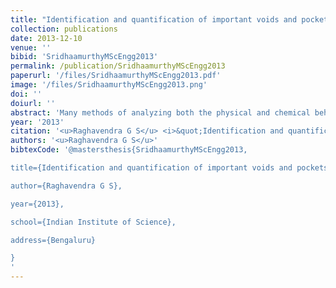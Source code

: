 ```yaml
---
title: "Identification and quantification of important voids and pockets in proteins"
collection: publications
date: 2013-12-10
venue: ''
bibid: 'SridhaamurthyMScEngg2013'
permalink: /publication/SridhaamurthyMScEngg2013
paperurl: '/files/SridhaamurthyMScEngg2013.pdf'
image: '/files/SridhaamurthyMScEngg2013.png'
doi: ''
doiurl: ''
abstract: 'Many methods of analyzing both the physical and chemical behavior of proteins require information about its structure and stability. Also various other parameters such as energy function, solvation, hydrophobic/hydrophilic effects, surface area and volumes too play an important part in such analysis. The contribution of cavities to these parameters are very important. Existing methods to compute and measure cavities are limited by the inherent inaccuracies in the method of acquisition of data through x-ray crystallography and uncertainities in computation of radii of atoms. We present a topological framework that enables robust computation and visualization of these structures. Given a fixed set of atoms, voids and pockets are represented as subsets of the weighted Delaunay triangulation of atom centers. A novel notion of (ϵ,π)-stable voids helps identify voids that are stable even after perturbing the atom radii by a small value. An efficient method is described to compute these stable voids for a given input pair of values (ϵ,π). We also provide an implementation to visualize, explore (ϵ,π)-stable voids and also calculate various properties such as volumes, surface areas of the proteins and also of the cavities.'
year: '2013'
citation: '<u>Raghavendra G S</u> <i>&quot;Identification and quantification of important voids and pockets in proteins;</i> M.Sc(Engg) Thesis, 2013'
authors: '<u>Raghavendra G S</u>'
bibtexCode: '@mastersthesis{SridhaamurthyMScEngg2013,

title={Identification and quantification of important voids and pockets in proteins},

author={Raghavendra G S},

year={2013},

school={Indian Institute of Science},

address={Bengaluru}

}
'
---
```

